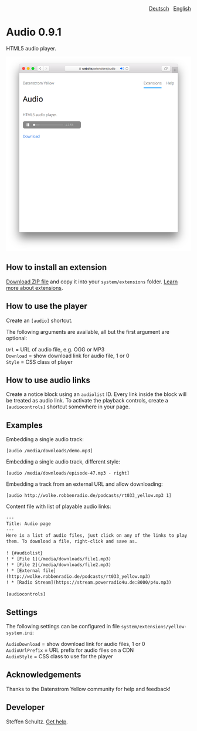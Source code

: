 <p align="right"><a href="README-de.md">Deutsch</a> &nbsp; <a href="README.md">English</a></p>

# Audio 0.9.1

HTML5 audio player.

<p align="center"><img src="SCREENSHOT.png" alt="Screenshot"></p>

## How to install an extension

[Download ZIP file](https://github.com/schulle4u/yellow-audio/archive/refs/heads/main.zip) and copy it into your `system/extensions` folder. [Learn more about extensions](https://github.com/annaesvensson/yellow-update).

## How to use the player

Create an `[audio]` shortcut.
 
The following arguments are available, all but the first argument are optional:

`Url` = URL of audio file, e.g. OGG or MP3  
`Download` = show download link for audio file, 1 or 0  
`Style` = CSS class of player 

## How to use audio links

Create a notice block using an `audiolist` ID. Every link inside the block will be treated as audio link. To activate the playback controls, create a `[audiocontrols]` shortcut somewhere in your page. 

## Examples

Embedding a single audio track:

    [audio /media/downloads/demo.mp3]

Embedding a single audio track, different style:

    [audio /media/downloads/episode-47.mp3 - right]

Embedding a track from an external URL and allow downloading:

    [audio http://wolke.robbenradio.de/podcasts/rt033_yellow.mp3 1]

Content file with list of playable audio links:

~~~
---
Title: Audio page
---
Here is a list of audio files, just click on any of the links to play them. To download a file, right-click and save as. 

! {#audiolist}
! * [File 1](/media/downloads/file1.mp3)
! * [File 2](/media/downloads/file2.mp3)
! * [External file](http://wolke.robbenradio.de/podcasts/rt033_yellow.mp3)
! * [Radio Stream](https://stream.powerradio4u.de:8000/p4u.mp3)

[audiocontrols]
~~~

## Settings

The following settings can be configured in file `system/extensions/yellow-system.ini`: 

`AudioDownload` = show download link for audio files, 1 or 0  
`AudioUrlPrefix` = URL prefix for audio files on a CDN  
`AudioStyle` = CSS class to use for the player  

## Acknowledgements

Thanks to the Datenstrom Yellow community for help and feedback!

## Developer

Steffen Schultz. [Get help](https://datenstrom.se/yellow/help/).
